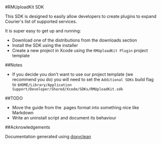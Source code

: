#RMUploadKit SDK

This SDK is designed to easily allow developers to create plugins to expand Courier's list of supported services.

It is super easy to get up and running:

* Download one of the distributions from the downloads section 
* Install the SDK using the installer
* Create a new project in Xcode using the `RMUploadKit Plugin` project template

##Notes

* If you decide you don't want to use our project template (we recommend you do) you will need to set the `Additional SDKs` build flag to `$HOME/Library/Application Support/Developer/Shared/Xcode/SDKs/RMUploadKit.sdk`

##TODO

* Move the guide from the .pages format into something nice like Markdown
* Write an uninstall script and document its behaviour

##Acknowledgements

Documentation generated using [doxyclean](http://github.com/mattball/doxyclean)
